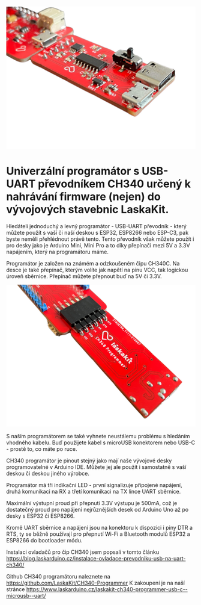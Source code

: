 ![CH340 programmer](https://github.com/LaskaKit/CH340-Programmer/blob/main/img/CH340_programmer1.jpg)

# Univerzální programátor s USB-UART převodníkem CH340 určený k nahrávání firmware (nejen) do vývojových stavebnic LaskaKit. 

Hledáteli jednoduchý a levný programátor - USB-UART převodník - který můžete použít s vaší či naší deskou s ESP32, ESP8266 nebo ESP-C3, pak byste neměli přehlédnout právě tento. Tento převodník však můžete použít i pro desky jako je Arduino Mini, Mini Pro a to díky přepínači mezi 5V a 3.3V napájením, který na programátoru máme.

Programátor je založen na známém a odzkoušeném čipu CH340C. Na desce je také přepínač, kterým volíte jak napětí na pinu VCC, tak logickou úroveň sběrnice. Přepínač můžete přepnout buď na 5V či 3.3V. 

![CH340 programmer](https://github.com/LaskaKit/CH340-Programmer/blob/main/img/CH340_programmer2.jpg)

S naším programátorem se také vyhnete neustálemu problému s hledáním vhodného kabelu. Buď použijete kabel s microUSB konektorem nebo USB-C - prostě to, co máte po ruce.

CH340 programátor je pinout stejný jako mají naše vývojové desky programovatelné v Arduino IDE. Můžete jej ale použít i samostatně s vaší deskou či deskou jiného výrobce. 

Programátor má tři indikační LED - první signalizuje připojené napájení, druhá komunikaci na RX a třetí komunikaci na TX lince UART sběrnice. 

Maximální výstupní proud při přepnutí 3.3V výstupu je 500mA, což je dostatečný proud pro napájení nejrůznějších desek od Arduino Uno až po desky s ESP32 či ESP8266.

Kromě UART sběrnice a napájení jsou na konektoru k dispozici i piny DTR a RTS, ty se běžně používají pro přepnutí Wi-Fi a Bluetooth modulů ESP32 a ESP8266 do bootloader módu.

Instalaci ovladačů pro čip CH340 jsem popsali v tomto článku https://blog.laskarduino.cz/instalace-ovladace-prevodniku-usb-na-uart-ch340/ 

Github CH340 programátoru naleznete na https://github.com/LaskaKit/CH340-Programmer
K zakoupení je na naší stránce https://www.laskarduino.cz/laskakit-ch340-programmer-usb-c--microusb--uart/ 
